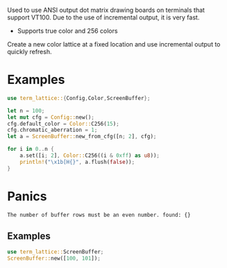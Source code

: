 Used to use ANSI output dot matrix drawing boards on terminals that support VT100. Due to the use of incremental output, it is very fast.
- Supports true color and 256 colors

Create a new color lattice at a fixed location and use incremental output to quickly refresh.

# Examples
```rust
use term_lattice::{Config,Color,ScreenBuffer};

let n = 100;
let mut cfg = Config::new();
cfg.default_color = Color::C256(15);
cfg.chromatic_aberration = 1;
let a = ScreenBuffer::new_from_cfg([n; 2], cfg);

for i in 0..n {
    a.set([i; 2], Color::C256((i & 0xff) as u8));
    println!("\x1b[H{}", a.flush(false));
}
```


# Panics
`The number of buffer rows must be an even number. found: {}`
## Examples
```rust
use term_lattice::ScreenBuffer;
ScreenBuffer::new([100, 101]);
```
